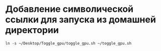 # Добавление символической ссылки для запуска из домашней директории

`ln -s ~/Desktop/Toggle_gpu/toggle_gpu.sh ~/toggle_gpu.sh`
